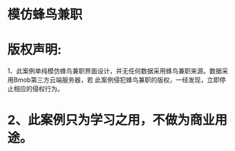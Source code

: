 # 模仿蜂鸟兼职
# 版权声明:
  1、此案例单纯模仿蜂鸟兼职界面设计，并无任何数据采用蜂鸟兼职来源。数据采用Bmob第三方云端服务器，若
     此案例侵犯蜂鸟兼职的版权，一经发现，立即停止相应的侵权行为。
# 2、此案例只为学习之用，不做为商业用途。

